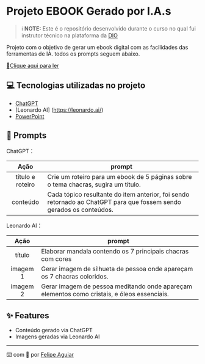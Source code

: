 
# Projeto EBOOK Gerado por I.A.s


 > ℹ️ **NOTE:** Este é o repositório desenvolvido durante o curso no qual fui instrutor técnico na plataforma da [DIO](https://dio.me)

Projeto com o objetivo de gerar um ebook digital com as facilidades das ferramentas de IA. todos os prompts
seguem abaixo.

<a href="https://github.com/felipeAguiarCode/prompts-recipe-to-create-a-ebook/blob/main/output/ebook%20-%20css%20jedi%20output.pdf" title="View PDF now"> 📕Clique aqui para ler</a>

## 💻 Tecnologias utilizadas no projeto

- [ChatGPT](https://chat.openai.com/) 
- [Leonardo AI] (https://leonardo.ai/)
- [PowerPoint](https://www.microsoft.com/en/microsoft-365/powerpoint)

## 🧠 Prompts


ChatGPT：

|   Ação   | prompt                                                                                                                                                                                                                                                                         |
| :------: | ------------------------------------------------------------------------------------------------------------------------------------------------------------------------------------------------------------------------------------------------------------------------------ |
|  título e roteiro  | Crie um roteiro para um ebook de 5 páginas sobre o tema chacras, sugira um título.                                                        |
| conteúdo | Cada tópico resultante do item anterior, foi sendo retornado ao ChatGPT para que fossem sendo gerados os conteúdos.|


Leonardo AI：

|  Ação  | prompt                                                                                 |
| :----: | -------------------------------------------------------------------------------------- |
| título | Elaborar mandala contendo os 7 principais chacras com cores |
| imagem 1 | Gerar imagem de silhueta de pessoa onde apareçam os 7 chacras coloridos. |
| imagem 2 | Gerar imagem de pessoa meditando onde apareçam elementos como cristais, e óleos essenciais. |

## ✨ Features

- Conteúdo gerado via ChatGPT
- Imagens geradas via Leonardo AI

---

⌨️ com 💜 por [Felipe Aguiar](https://github.com/felipeAguiarCode)
